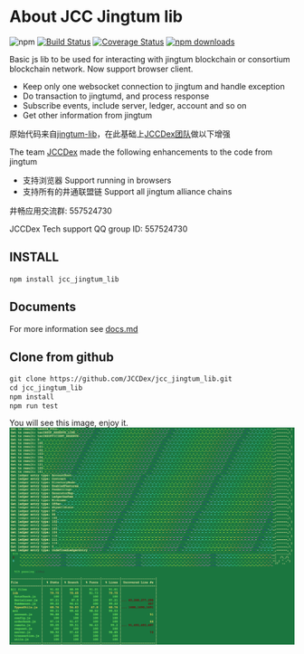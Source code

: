 # About JCC Jingtum lib

![npm](https://img.shields.io/npm/v/jcc_jingtum_lib.svg)
[![Build Status](https://travis-ci.com/JCCDex/jcc_jingtum_lib.svg?branch=master)](https://travis-ci.com/JCCDex/jcc_jingtum_lib)
[![Coverage Status](https://coveralls.io/repos/github/JCCDex/jcc_jingtum_lib/badge.svg?branch=master)](https://coveralls.io/github/JCCDex/jcc_jingtum_lib?branch=master)
[![npm downloads](https://img.shields.io/npm/dm/jcc_jingtum_lib.svg)](http://npm-stat.com/charts.html?package=jcc_jingtum_lib)

Basic js lib to be used for interacting with jingtum blockchain or consortium blockchain network. Now support browser client.

- Keep only one websocket connection to jingtum and handle exception
- Do transaction to jingtumd, and process response
- Subscribe events, include server, ledger, account and so on
- Get other information from jingtum

原始代码来自[jingtum-lib](https://www.npmjs.com/package/jingtum-lib)，在此基础上[JCCDex团队](https://github.com/JCCDex)做以下增强

The team [JCCDex](https://github.com/JCCDex) made the following enhancements to the code from jingtum

- 支持浏览器 Support running in browsers
- 支持所有的井通联盟链 Support all jingtum alliance chains

井畅应用交流群: 557524730

JCCDex Tech support QQ group ID: 557524730

## INSTALL

```shell
npm install jcc_jingtum_lib
```

## Documents

For more information see [docs.md](https://github.com/JCCDex/jcc_jingtum_lib/blob/master/docs.md)

## Clone from github

```shell
git clone https://github.com/JCCDex/jcc_jingtum_lib.git
cd jcc_jingtum_lib
npm install
npm run test
```

You will see this image, enjoy it.
![Test Screenshot](screenshot.png)